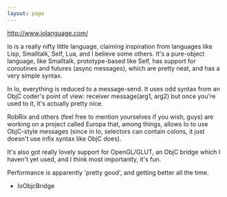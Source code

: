 ```yaml
---
layout: page
---
```


http://www.iolanguage.com/

Io is a really nifty little language, claiming inspiration from languages like Lisp, Smalltalk, Self, Lua, and I believe some others. It's a pure-object language, like Smalltalk, prototype-based like Self, has support for coroutines and futures (async messages), which are pretty neat, and has a very simple syntax.

In Io, everything is reduced to a message-send. It uses odd syntax from an ObjC coder's point of view:     receiver message(arg1, arg2) but once you're used to it, it's actually pretty nice.

RobRix and others (feel free to mention yourselves if you wish, guys) are working on a project called Europa that, among things, allows Io to use ObjC-style messages (since in Io, selectors can contain colons, it just doesn't use infix syntax like ObjC does).

It's also got really lovely support for OpenGL/GLUT, an ObjC bridge which I haven't yet used, and I think most importantly, it's fun.

Performance is apparently 'pretty good', and getting better all the time.

* IoObjcBridge

